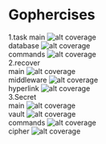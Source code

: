 # Gophercises
1.task
main ![alt coverage](https://github.com/shubh18/Gophercises/blob/master/task/coverage.svg)<br>
database ![alt coverage](https://github.com/shubh18/Gophercises/blob/master/task/db/coverage.svg)<br>
commands ![alt coverage](https://github.com/shubh18/Gophercises/blob/master/task/commands/coverage.svg)<br>
2.recover <br>
main ![alt coverage](https://github.com/shubh18/Gophercises/blob/master/recover/coverage.svg)<br>
middleware ![alt coverage](https://github.com/shubh18/Gophercises/blob/master/recover/Middleware/coverage.svg)<br>
hyperlink ![alt coverage](https://github.com/shubh18/Gophercises/blob/master/recover/Hyperlink/coverage.svg)<br>
3.Secret<br>
main ![alt coverage](https://github.com/shubh18/Gophercises/blob/master/secret/cli/coverage.svg)<br>
vault ![alt coverage](https://github.com/shubh18/Gophercises/blob/master/secret/vault/coverage.svg)<br>
commands ![alt coverage](https://github.com/shubh18/Gophercises/blob/master/secret/cli/cmd/coverage.svg)<br>
cipher ![alt coverage](https://github.com/shubh18/Gophercises/blob/master/secret/cipher/coverage.svg)<br>


